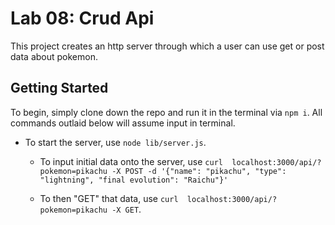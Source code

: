 # Lab 08: Crud Api

This project creates an http server through which a user can use get or post data about pokemon.

## Getting Started
To begin, simply clone down the repo and run it in the terminal via `npm i`. All commands outlaid below will assume input in terminal.

- To start the server, use `node lib/server.js`.

  - To input initial data onto the server, use `curl  localhost:3000/api/?pokemon=pikachu -X POST -d '{"name": "pikachu", "type": "lightning", "final evolution": "Raichu"}'`

  - To then "GET" that data, use `curl  localhost:3000/api/?pokemon=pikachu -X GET`.
